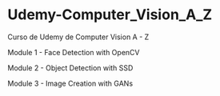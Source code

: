 # Udemy-Computer_Vision_A_Z
Curso de Udemy de Computer Vision A - Z

Module 1 - Face Detection with OpenCV

Module 2 - Object Detection with SSD

Module 3 - Image Creation with GANs
